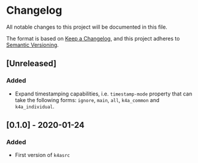 # Changelog
All notable changes to this project will be documented in this file.

The format is based on [Keep a Changelog](https://keepachangelog.com/en/1.0.0/),
and this project adheres to [Semantic Versioning](https://semver.org/spec/v2.0.0.html).

## [Unreleased]

### Added
- Expand timestamping capabilities, i.e. `timestamp-mode` property that can take the following forms: `ignore`, `main`, `all`, `k4a_common` and `k4a_individual`.


## [0.1.0] - 2020-01-24
### Added
- First version of `k4asrc`
